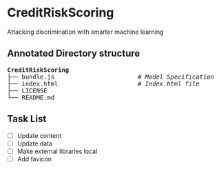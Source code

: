 # CreditRiskScoring
Attacking discrimination with smarter machine learning
## Annotated Directory structure
<pre>
<strong>CreditRiskScoring</strong>
├── bundle.js                       <i># Model Specification</i> 
├── index.html                      <i># Index.html file</i>  
├── LICENSE
└── README.md
</pre>
Task List 
---
- [ ] Update content 
- [ ] Update data
- [ ] Make external libraries local
- [ ] Add favicon
